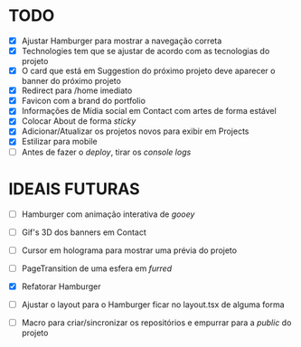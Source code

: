 # TODO

- [x] Ajustar Hamburger para mostrar a navegação correta
- [x] Technologies tem que se ajustar de acordo com as tecnologias do projeto
- [x] O card que está em Suggestion do próximo projeto deve aparecer o banner do próximo projeto
- [x] Redirect para /home imediato
- [x] Favicon com a brand do portfolio
- [x] Informações de Mídia social em Contact com artes de forma estável
- [x] Colocar About de forma _sticky_ 
- [x] Adicionar/Atualizar os projetos novos para exibir em Projects
- [x] Estilizar para mobile
- [ ] Antes de fazer o _deploy_, tirar os _console logs_

# IDEAIS FUTURAS

- [ ] Hamburger com animação interativa de _gooey_
- [ ] Gif's 3D dos banners em Contact
- [ ] Cursor em holograma para mostrar uma prévia do projeto
- [ ] PageTransition de uma esfera em _furred_
- [x] Refatorar Hamburger
- [ ] Ajustar o layout para o Hamburger ficar no layout.tsx de alguma forma
- [ ] Macro para criar/sincronizar os repositórios e empurrar para a _public_ do projeto




